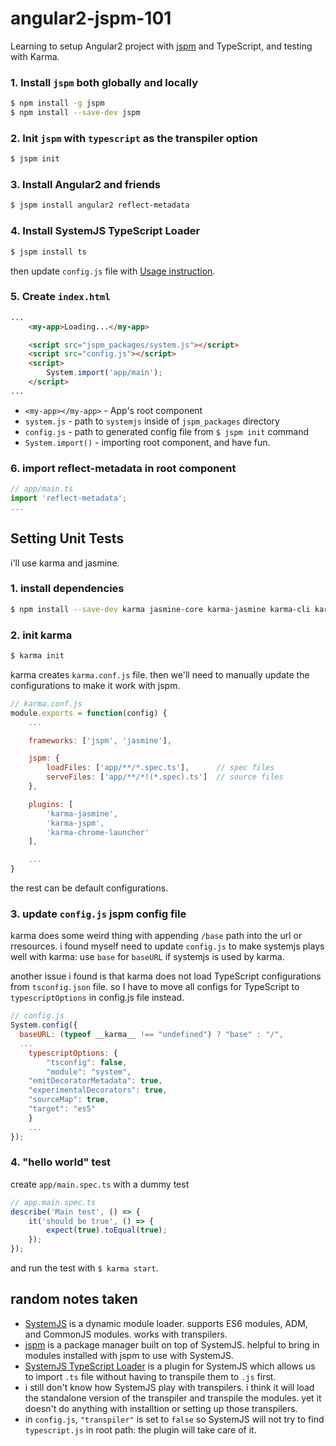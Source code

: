 # angular2-jspm-101

Learning to setup Angular2 project with [jspm](http://jspm.io/) and TypeScript, and testing with Karma.

### 1. Install `jspm` both globally and locally

```sh
$ npm install -g jspm
$ npm install --save-dev jspm
```

### 2. Init `jspm` with `typescript` as the transpiler option

```sh
$ jspm init
```

### 3. Install Angular2 and friends

```sh
$ jspm install angular2 reflect-metadata
```

### 4. Install SystemJS TypeScript Loader

```sh
$ jspm install ts
```

then update `config.js` file with [Usage instruction](https://github.com/frankwallis/plugin-typescript#usage).

### 5. Create `index.html`

```html
...
	<my-app>Loading...</my-app>

	<script src="jspm_packages/system.js"></script>
	<script src="config.js"></script>
	<script>
		System.import('app/main');
	</script>
...
```

- `<my-app></my-app>` - App's root component
- `system.js` - path to `systemjs` inside of `jspm_packages` directory
- `config.js` - path to generated config file from `$ jspm init` command
- `System.import()` - importing root component, and have fun.

### 6. import reflect-metadata in root component

```js
// app/main.ts
import 'reflect-metadata';
...
```

## Setting Unit Tests

i'll use karma and jasmine.

### 1. install dependencies

```sh
$ npm install --save-dev karma jasmine-core karma-jasmine karma-cli karma-chrome-launcher karma-jspm
```

### 2. init karma

```sh
$ karma init
```

karma creates `karma.conf.js` file. then we'll need to manually update the configurations to make it work with jspm.

```js
// karma.conf.js
module.exports = function(config) {
	...

	frameworks: ['jspm', 'jasmine'],

	jspm: {
		loadFiles: ['app/**/*.spec.ts'],      // spec files
		serveFiles: ['app/**/*!(*.spec).ts']  // source files
	},

	plugins: [
		'karma-jasmine',
		'karma-jspm',
		'karma-chrome-launcher'
	],

	...
}
```

the rest can be default configurations.

### 3. update `config.js` jspm config file

karma does some weird thing with appending `/base` path into the url or rresources.
i found myself need to update `config.js` to make systemjs plays well with karma: use `base` for `baseURL` if systemjs is used by karma.

another issue i found is that karma does not load TypeScript configurations from `tsconfig.json` file. so I have to move all configs for TypeScript to `typescriptOptions` in config.js file instead.

```js
// config.js
System.config({
  baseURL: (typeof __karma__ !== "undefined") ? "base" : "/",
  ...
	typescriptOptions: {
		"tsconfig": false,
		"module": "system",
    "emitDecoratorMetadata": true,
    "experimentalDecorators": true,
    "sourceMap": true,
    "target": "es5"
	}
	...
});
```

### 4. "hello world" test

create `app/main.spec.ts` with a dummy test

```js
// app.main.spec.ts
describe('Main test', () => {
	it('should be true', () => {
		expect(true).toEqual(true);
	});
});
```

and run the test with `$ karma start`.

## random notes taken

- [SystemJS](https://github.com/systemjs/systemjs) is a dynamic module loader. supports ES6 modules, ADM, and CommonJS modules. works with transpilers.
- [jspm](http://jspm.io/) is a package manager built on top of SystemJS. helpful to bring in modules installed with jspm to use with SystemJS.
- [SystemJS TypeScript Loader](https://github.com/frankwallis/plugin-typescript) is a plugin for SystemJS which allows us to import `.ts` file without having to transpile them to `.js` first.
- i still don't know how SystemJS play with transpilers. i think it will load the standalone version of the transpiler and transpile the modules. yet it doesn't do anything with installtion or setting up those transpilers.
- in `config.js`, `"transpiler"` is set to `false` so SystemJS will not try to find `typescript.js` in root path: the plugin will take care of it.
